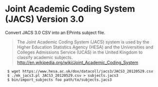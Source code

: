 # Joint Academic Coding System (JACS) Version 3.0

Convert JACS 3.0 CSV into an EPrints subject file.

> The Joint Academic Coding System (JACS) system is used by the Higher Education Statistics Agency (HESA) and the Universities and Colleges Admissions Service (UCAS) in the United Kingdom to classify academic subjects.
http://en.wikipedia.org/wiki/Joint_Academic_Coding_System

````
 $ wget https://www.hesa.ac.uk/dox/datacoll/jacs3/JACS3_20120529.csv
 $ ./mk_jacs3.pl JACS3_20120529.csv > subjects.jacs3
 $ bin/import_subjects foo path/to/subjects.jacs3
````
